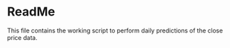 # ReadMe

This file contains the working script to perform daily predictions of the close price data. 




